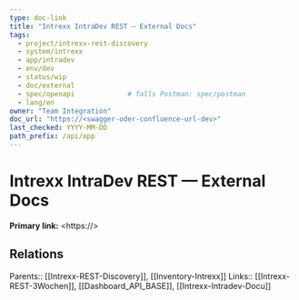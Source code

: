 ```yaml
---
type: doc-link
title: "Intrexx IntraDev REST — External Docs"
tags:
  - project/intrexx-rest-discovery
  - system/intrexx
  - app/intradev
  - env/dev
  - status/wip
  - doc/external
  - spec/openapi             # falls Postman: spec/postman
  - lang/en
owner: "Team Integration"
doc_url: "https://<swagger-oder-confluence-url-dev>"
last_checked: YYYY-MM-DD
path_prefix: /api/app
---
```


# Intrexx IntraDev REST — External Docs

**Primary link:** <https://<swagger-oder-confluence-url-dev>>

## Relations
Parents:: [[Intrexx-REST-Discovery]], [[Inventory-Intrexx]]
Links:: [[Intrexx-REST-3Wochen]], [[Dashboard_API_BASE]], [[Intrexx-Intradev-Docu]]
